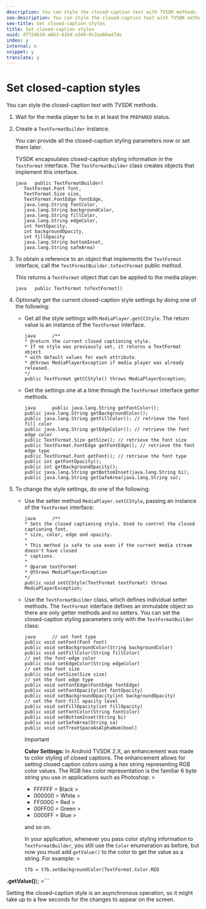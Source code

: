```yaml
---
description: You can style the closed-caption text with TVSDK methods.
seo-description: You can style the closed-caption text with TVSDK methods.
seo-title: Set closed-caption styles
title: Set closed-caption styles
uuid: df724b10-a663-41bd-a3d4-8c2aa86a47de
index: y
internal: n
snippet: y
translate: y
---
```


# Set closed-caption styles

You can style the closed-caption text with TVSDK methods.


1. Wait for the media player to be in at least the `PREPARED` status.
1. Create a `TextFormatBuilder` instance.

   You can provide all the closed-caption styling parameters now or set them later. 


   TVSDK encapsulates closed-caption styling information in the `TextFormat` interface. The `TextFormatBuilder` class creates objects that implement this interface. 

   ```
   java   public TextFormatBuilder( 
      TextFormat.Font font, 
      TextFormat.Size size, 
      TextFormat.FontEdge fontEdge, 
      java.lang.String fontColor, 
      java.lang.String backgroundColor, 
      java.lang.String fillColor, 
      java.lang.String edgeColor, 
      int fontOpacity, 
      int backgroundOpacity, 
      int fillOpacity 
      java.lang.String bottomInset, 
      java.lang.String safeArea)
   ```

1. To obtain a reference to an object that implements the `TextFormat` interface, call the `TextFormatBuilder.toTextFormat` public method.

   This returns a `TextFormat` object that can be applied to the media player. 
   ```
   java   public TextFormat toTextFormat()
   ```

1. Optionally get the current closed-caption style settings by doing one of the following:

    * Get all the style settings with `MediaPlayer.getCCStyle`. The return value is an instance of the `TextFormat` interface.     
      ```
      java      /** 
      * @return the current closed captioning style.  
      * If no style was previously set, it returns a TextFormat object 
      * with default values for each attribute. 
      * @throws MediaPlayerException if media player was already released. 
      */ 
      public TextFormat getCCStyle() throws MediaPlayerException;
      ```

    
    * Get the settings one at a time through the `TextFormat` interface getter methods.     
      ```
      java      public java.lang.String getFontColor(); 
      public java.lang.String getBackgroundColor(); 
      public java.lang.String getFillColor(); // retrieve the font fill color 
      public java.lang.String getEdgeColor(); // retrieve the font edge color 
      public TextFormat.Size getSize(); // retrieve the font size 
      public TextFormat.FontEdge getFontEdge(); // retrieve the font edge type 
      public TextFormat.Font getFont(); // retrieve the font type 
      public int getFontOpacity(); 
      public int getBackgroundOpacity(); 
      public java.lang.String getBottomInset(java.lang.String bi); 
      public java.lang.String getSafeArea(java.lang.String sa);
      ```
    
    
    
1. To change the style settings, do one of the following:

    * Use the setter method `MediaPlayer.setCCStyle`, passing an instance of the `TextFormat` interface:     
      ```
      java      /** 
      * Sets the closed captioning style. Used to control the closed captioning font, 
      * size, color, edge and opacity.  
      * 
      * This method is safe to use even if the current media stream doesn't have closed 
      * captions. 
      * 
      * @param textFormat 
      * @throws MediaPlayerException 
      */ 
      public void setCCStyle(TextFormat textFormat) throws MediaPlayerException;
      ```
    
    * Use the `TextFormatBuilder` class, which defines individual setter methods. The `TextFormat` interface defines an immutable object so there are only getter methods and no setters. You can set the closed-caption styling parameters only with the `TextFormatBuilder` class: 
    
      ```
      java      // set font type 
      public void setFont(Font font)  
      public void setBackgroundColor(String backgroundColor) 
      public void setFillColor(String fillColor) 
      // set the font-edge color 
      public void setEdgeColor(String edgeColor)  
      // set the font size 
      public void setSize(Size size)  
      // set the font edge type 
      public void setFontEdge(FontEdge fontEdge)  
      public void setFontOpacity(int fontOpacity) 
      public void setBackgroundOpacity(int backgroundOpacity) 
      // set the font-fill opacity level 
      public void setFillOpacity(int fillOpacity)  
      public void setFontColor(String fontColor) 
      public void setBottomInset(String bi) 
      public void setSafeArea(String sa) 
      public void setTreatSpaceAsAlphaNum(bool)
      ```

      >[!IMPORTANT]
      >
      >**Color Settings:** In Android TVSDK 2.X, an enhancement was made to color styling of closed captions. The enhancement allows for setting closed caption colors using a hex string representing RGB color values. The RGB hex color representation is the familiar 6 byte string you use in applications such as Photoshop:       >
      >* FFFFFF = Black      >
      >* 000000 = White      >
      >* FF0000 = Red      >
      >* 00FF00 = Green      >
      >* 0000FF = Blue      >
      >
      >
      >and so on.
      >
      >In your application, whenever you pass color styling information to `TextFormatBuilder`, you still use the `Color` enumeration as before, but now you must add `getValue()` to the color to get the value as a string. For example:       >
      >```
      >tfb = tfb.setBackgroundColor(TextFormat.Color.RED 
<b>.getValue()</b>);
      >```


    
    
    

   Setting the closed-caption style is an asynchronous operation, so it might take up to a few seconds for the changes to appear on the screen.
